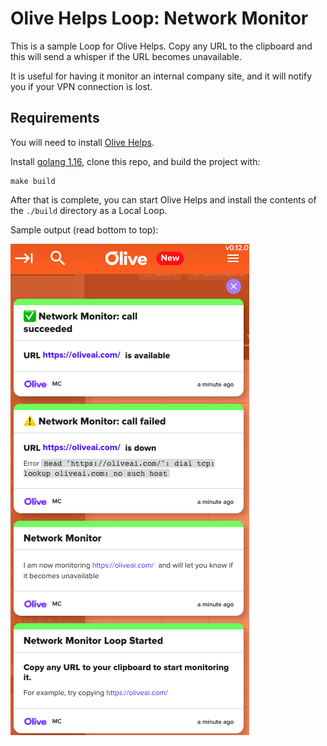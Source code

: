 # Olive Helps Loop: Network Monitor

This is a sample Loop for Olive Helps. Copy any URL to the clipboard and this will send a whisper if the URL becomes unavailable.

It is useful for having it monitor an internal company site, and it will notify you if your VPN connection is lost.

## Requirements

You will need to install [Olive Helps](https://oliveai.com/olive-helps/).

Install [golang 1.16](https://golang.org/), clone this repo, and build the project with:
```shell
make build
```

After that is complete, you can start Olive Helps and install the contents of the `./build` directory as a Local Loop.

Sample output (read bottom to top):

![Whispers from Netmon Olive Helps Loop](netmon_whispers.png)
